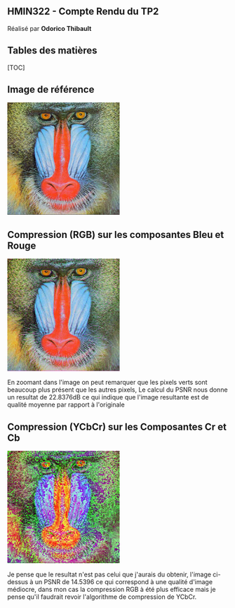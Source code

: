 ## 	HMIN322 - Compte Rendu du TP2

Réalisé par **Odorico Thibault**

## Tables des matières

[TOC]

## Image de référence

![baboon](.README.assets/baboon.png)

## Compression (RGB) sur les composantes Bleu et Rouge

![rgb](.README.assets/rgb.png)

En zoomant dans l'image on peut remarquer que les pixels verts sont beaucoup plus présent que les autres pixels, Le calcul du PSNR nous donne un resultat de 22.8376dB ce qui indique que l'image resultante est de qualité moyenne par rapport à l'originale

## Compression (YCbCr) sur les Composantes Cr et Cb

![YCbCr](.README.assets/YCbCr.png)

Je pense que le resultat n'est pas celui que j'aurais du obtenir, l'image ci-dessus à un PSNR de 14.5396 ce qui correspond à une qualité d'image médiocre, dans mon cas la compression RGB à été plus efficace mais je pense qu'il faudrait revoir l'algorithme de compression de YCbCr.